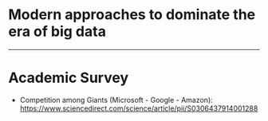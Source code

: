 # Modern approaches to dominate the era of big data
------------------------------------------------------------------------------------------------------------------------------

# Academic Survey 
- Competition among Giants (Microsoft - Google - Amazon): https://www.sciencedirect.com/science/article/pii/S0306437914001288

